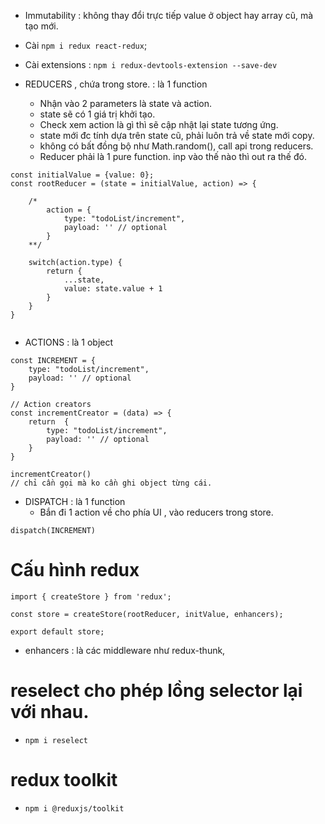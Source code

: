 - Immutability : không thay đổi trực tiếp value ở object hay array cũ, mà tạo mới.

- Cài `npm i redux react-redux`;
- Cài extensions : `npm i redux-devtools-extension --save-dev`

- REDUCERS , chứa trong store. : là 1 function
    + Nhận vào 2 parameters là state và action.
    + state sẽ có 1 giá trị khởi tạo.
    + Check xem action là gì thì sẽ cập nhật lại state tương ứng.
    + state mới đc tính dựa trên state cũ, phải luôn trả về state mới copy.
    + không có bất đồng bộ như Math.random(), call api trong reducers.
    + Reducer phải là 1 pure function. inp vào thế nào thì out ra thế đó.

```
const initialValue = {value: 0};
const rootReducer = (state = initialValue, action) => {

    /*
        action = {
            type: "todoList/increment",
            payload: '' // optional 
        }
    **/ 

    switch(action.type) {
        return {
            ...state,
            value: state.value + 1
        }
    }
}


```


- ACTIONS : là 1 object

```
const INCREMENT = {
    type: "todoList/increment",
    payload: '' // optional 
}

// Action creators
const incrementCreator = (data) => {
    return  {
        type: "todoList/increment",
        payload: '' // optional 
    }
}

incrementCreator()
// chỉ cần gọi mà ko cần ghi object từng cái.

```

- DISPATCH : là 1 function
    + Bắn đi 1 action về cho phía UI , vào reducers trong store.

```
dispatch(INCREMENT)
```

# Cấu hình redux

```
import { createStore } from 'redux';

const store = createStore(rootReducer, initValue, enhancers);

export default store;

```
- enhancers : là các middleware như redux-thunk, 

# reselect cho phép lồng selector lại với nhau.
- `npm i reselect`

# redux toolkit
- `npm i @reduxjs/toolkit`
